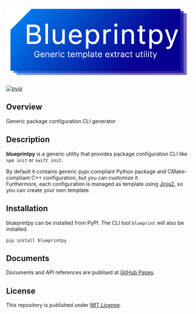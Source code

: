 ![banner](https://raw.githubusercontent.com/Enchan1207/blueprintpy/HEAD/banner.png)

[![pypi](https://img.shields.io/pypi/v/blueprintpy)](https://pypi.org/project/blueprintpy/)

## Overview

Generic package configuration CLI generator

## Description

**blueprintpy** is a generic utility that provides package configuration CLI like `npm init` or `swift init`.

By default it contains generic pypi-compliant Python package and CMake-compliant C++ configuration, but you can customize it.  
Furthermore, each configuration is managed as template using [Jinja2](https://jinja.palletsprojects.com/en/3.1.x/), so you can create your own template.

## Installation

blueprintpy can be installed from PyPI. The CLI tool `blueprint` will also be installed.

```
pip install blueprintpy
```


## Documents

Documents and API references are publised at [GitHub Pages](https://enchan1207.github.io/blueprintpy/index.html).  

## License

This repository is published under [MIT License](https://github.com/Enchan1207/blueprintpy/blob/HEAD/LICENSE).
